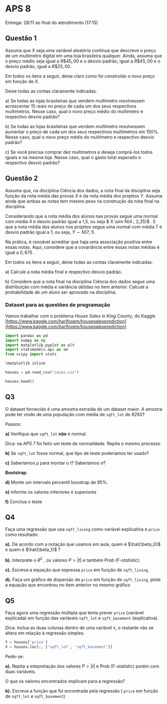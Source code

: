 
# APS 8

Entrega: 28/11 ao final do atendimento (17:15)

## Questão 1

Assuma que $X$ seja uma variável aleatória contínua que descreve o preço de um multímetro digital em uma loja brasileira qualquer. Ainda, assuma que o preço médio seja igual a $R\$ 45,00$ e o desvio padrão, igual a $R\$45,00$ e o desvio padrão, igual a $R\$ 25,00$.

Em todos os itens a seguir, deixe claro como foi construído o novo preço em função de $X$.

Deixe todas as contas claramente indicadas.

a) Se todas as lojas brasileiras que vendem multímetro resolvessem acrescentar 15 reais no preço de cada um dos seus respectivos multímetros. Nesse caso, qual o novo preço médio do multímetro e respectivo desvio padrão?

b) Se todas as lojas brasileiras que vendem multímetro resolvessem aumentar o preço de cada um dos seus respectivos multímetros em $150\%$. Nesse caso, qual o novo preço médio do multímetro e respectivo desvio padrão?

c) Se você precisa comprar dez multímetros e deseja comprá-los todos iguais e na mesma loja. Nesse caso, qual o gasto total esperado e respectivo desvio padrão?

## Questão 2

	
	
Assuma que, na disciplina Ciência dos dados, a nota final da disciplina seja função da nota média das provas $X$ e da nota média dos projetos $Y$. Assuma ainda que ambas as notas tem mesmo peso na construção da nota final na disciplina.


Considerando que a nota média dos alunos nas provas segue uma normal com média 4 e desvio padrão igual a 1,5, ou seja $ X \sim N(4 ; 2,25)$ . E que a nota média dos alunos nos projetos segue uma normal com média 7 e desvio padrão igual a 1, ou seja, $Y\sim N(7 ; 1)$.


Na prática, é razoável acreditar que haja uma associação positiva entre essas notas. Aqui, considere que a covariância entre essas notas médias é igual a $0,675$ .

Em todos os itens a seguir, deixe todas as contas claramente indicadas. 


a) Calcule a nota média final e respectivo desvio padrão.
   
 b) Considere que a nota final na disciplina Ciência dos dados segue uma distribuição com média e variância obtidas no item anterior.      Calcule a probabilidade de um aluno ser aprovado na disciplina.


### Dataset para as questões de programação

Vamos trabalhar com o problema *House Sales in King County*, do Kaggle
[https://www.kaggle.com/harlfoxem/housesalesprediction](https://www.kaggle.com/harlfoxem/housesalesprediction)


```python
import pandas as pd
import numpy as np
import matplotlib.pyplot as plt
import statsmodels.api as sm
from scipy import stats

%matplotlib inline
```


```python
houses = pd.read_csv("casas.csv")
```


```python
houses.head()
```

## Q3

O dataset fornecido é uma amostra extraída de um dataset maior. A amostra pode ter vindo de uma população com média de `sqft_lot` de 8250? 

Passos:

**a)** Verifique que `sqft_lot` **não** é normal.

Dica: na *APS 7* foi feito um teste de normalidade. Repita o mesmo processo

**b)**  Se `sqft_lot` fosse normal, que tipo de teste poderíamos ter usado?

**c)** Saberíamos $\mu$ para montar o t? Saberíamos $\sigma$?


**Bootstrap**:

**d)** Monte um intervalo percentil boostrap de $95\%$.

**e)** Informe os valores inferiores e superiores

**f)** Conclua o teste


## Q4

Faça uma regressão que usa `sqft_living` como variável explicativa  e `price` como resultado: 

**a).** De acordo com a notação que usamos em aula, quem é $\hat{\beta_0}$ e quem é $\hat{\beta_1}$ ?

**b).** Interprete o $R^2$ , os valores $P > |t|$ e também *Prob (F-statistic)*.

**c).** Escreva a equação que expressa `price` em função de `sqft_living`.

**d).** Faça um gráfico de dispersão de `price` em função de `sqft_living`, plote a equação que encontrou no item anterior no mesmo gráfico


## Q5

Faça agora uma regressão múltipla que tenta prever `price` (variável explicada) em função das variáveis `sqft_lot`  e `sqft_basement` (explicativa).

Dica: inclua as duas colunas dentro de uma variável `X`, o restante não se altera em relação à regressão simples.


```python
Y = houses['price']
X = houses.loc[:, ['sqft_lot', 'sqft_basement']]
```

Pede-se:

**a).** Repita a intepretação dos valores $P > |t|$ e Prob (F-statistic) porém com duas variáveis.

O que os valores encontrados implicam para a regressão?


**b).** Escreva a função que foi encontrada pela regressão ( `price` em função de  `sqft_lot`  e `sqft_basement`)


```python

```


```python

```
